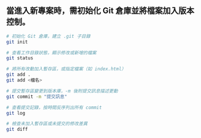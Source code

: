 ## 當進入新專案時，需初始化 Git 倉庫並將檔案加入版本控制。

```bash
# 初始化 Git 倉庫，建立 .git 子目錄
git init

# 查看工作目錄狀態，顯示修改或新增的檔案
git status

# 將所有改動加入暫存區，或指定檔案（如 index.html）
git add . 
git add <檔名>

# 提交暫存區變更到版本庫，-m 後附提交訊息描述更動
git commit -m "提交訊息"

# 查看提交記錄，按時間反序列出所有 commit
git log

# 檢查未加入暫存區或未提交的修改差異
git diff
```